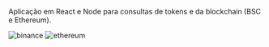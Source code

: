 Aplicação em React e Node para consultas de tokens e da blockchain (BSC e Ethereum).

![binance](https://github.com/fractalxg/portfolio-token-blockchain-explorer/assets/147837025/cb0c70ee-cc2d-4fd7-a81d-8c6164837c27)
![ethereum](https://github.com/fractalxg/portfolio-token-blockchain-explorer/assets/147837025/2be22a35-9dd5-45c3-87cf-b23202bd12af)

